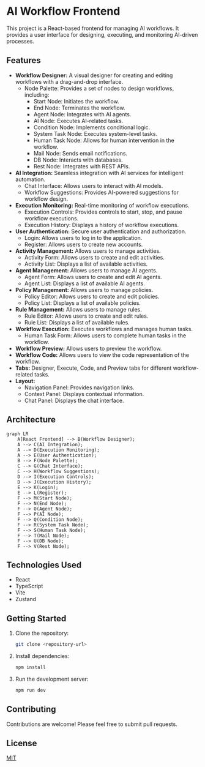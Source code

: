 # AI Workflow Frontend

This project is a React-based frontend for managing AI workflows. It provides a user interface for designing, executing, and monitoring AI-driven processes.

## Features

- **Workflow Designer:** A visual designer for creating and editing workflows with a drag-and-drop interface.
    - Node Palette: Provides a set of nodes to design workflows, including:
        - Start Node: Initiates the workflow.
        - End Node: Terminates the workflow.
        - Agent Node: Integrates with AI agents.
        - AI Node: Executes AI-related tasks.
        - Condition Node: Implements conditional logic.
        - System Task Node: Executes system-level tasks.
        - Human Task Node: Allows for human intervention in the workflow.
        - Mail Node: Sends email notifications.
        - DB Node: Interacts with databases.
        - Rest Node: Integrates with REST APIs.
- **AI Integration:** Seamless integration with AI services for intelligent automation.
    - Chat Interface: Allows users to interact with AI models.
    - Workflow Suggestions: Provides AI-powered suggestions for workflow design.
- **Execution Monitoring:** Real-time monitoring of workflow executions.
    - Execution Controls: Provides controls to start, stop, and pause workflow executions.
    - Execution History: Displays a history of workflow executions.
- **User Authentication:** Secure user authentication and authorization.
    - Login: Allows users to log in to the application.
    - Register: Allows users to create new accounts.
- **Activity Management:** Allows users to manage activities.
    - Activity Form: Allows users to create and edit activities.
    - Activity List: Displays a list of available activities.
- **Agent Management:** Allows users to manage AI agents.
    - Agent Form: Allows users to create and edit AI agents.
    - Agent List: Displays a list of available AI agents.
- **Policy Management:** Allows users to manage policies.
    - Policy Editor: Allows users to create and edit policies.
    - Policy List: Displays a list of available policies.
- **Rule Management:** Allows users to manage rules.
    - Rule Editor: Allows users to create and edit rules.
    - Rule List: Displays a list of available rules.
- **Workflow Execution:** Executes workflows and manages human tasks.
    - Human Task Form: Allows users to complete human tasks in the workflow.
- **Workflow Preview:** Allows users to preview the workflow.
- **Workflow Code:** Allows users to view the code representation of the workflow.
- **Tabs:** Designer, Execute, Code, and Preview tabs for different workflow-related tasks.
- **Layout:**
    - Navigation Panel: Provides navigation links.
    - Context Panel: Displays contextual information.
    - Chat Panel: Displays the chat interface.

## Architecture

```mermaid
graph LR
    A[React Frontend] --> B(Workflow Designer);
    A --> C(AI Integration);
    A --> D(Execution Monitoring);
    A --> E(User Authentication);
    B --> F(Node Palette);
    C --> G(Chat Interface);
    C --> H(Workflow Suggestions);
    D --> I(Execution Controls);
    D --> J(Execution History);
    E --> K(Login);
    E --> L(Register);
    F --> M(Start Node);
    F --> N(End Node);
    F --> O(Agent Node);
    F --> P(AI Node);
    F --> Q(Condition Node);
    F --> R(System Task Node);
    F --> S(Human Task Node);
    F --> T(Mail Node);
    F --> U(DB Node);
    F --> V(Rest Node);
```

## Technologies Used

- React
- TypeScript
- Vite
- Zustand

## Getting Started

1.  Clone the repository:

    ```bash
    git clone <repository-url>
    ```
2.  Install dependencies:

    ```bash
    npm install
    ```
3.  Run the development server:

    ```bash
    npm run dev
    ```

## Contributing

Contributions are welcome! Please feel free to submit pull requests.

## License

[MIT](LICENSE)
